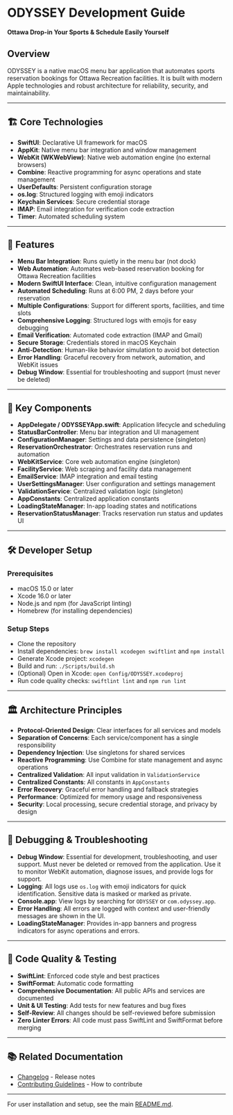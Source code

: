 # ODYSSEY Development Guide

**Ottawa Drop-in Your Sports & Schedule Easily Yourself**

## Overview

ODYSSEY is a native macOS menu bar application that automates sports reservation bookings for Ottawa Recreation facilities. It is built with modern Apple technologies and robust architecture for reliability, security, and maintainability.

---

## 🏗️ Core Technologies

- **SwiftUI**: Declarative UI framework for macOS
- **AppKit**: Native menu bar integration and window management
- **WebKit (WKWebView)**: Native web automation engine (no external browsers)
- **Combine**: Reactive programming for async operations and state management
- **UserDefaults**: Persistent configuration storage
- **os.log**: Structured logging with emoji indicators
- **Keychain Services**: Secure credential storage
- **IMAP**: Email integration for verification code extraction
- **Timer**: Automated scheduling system

---

## 🚀 Features

- **Menu Bar Integration**: Runs quietly in the menu bar (not dock)
- **Web Automation**: Automates web-based reservation booking for Ottawa Recreation facilities
- **Modern SwiftUI Interface**: Clean, intuitive configuration management
- **Automated Scheduling**: Runs at 6:00 PM, 2 days before your reservation
- **Multiple Configurations**: Support for different sports, facilities, and time slots
- **Comprehensive Logging**: Structured logs with emojis for easy debugging
- **Email Verification**: Automated code extraction (IMAP and Gmail)
- **Secure Storage**: Credentials stored in macOS Keychain
- **Anti-Detection**: Human-like behavior simulation to avoid bot detection
- **Error Handling**: Graceful recovery from network, automation, and WebKit issues
- **Debug Window**: Essential for troubleshooting and support (must never be deleted)

---

## 🧩 Key Components

- **AppDelegate / ODYSSEYApp.swift**: Application lifecycle and scheduling
- **StatusBarController**: Menu bar integration and UI management
- **ConfigurationManager**: Settings and data persistence (singleton)
- **ReservationOrchestrator**: Orchestrates reservation runs and automation
- **WebKitService**: Core web automation engine (singleton)
- **FacilityService**: Web scraping and facility data management
- **EmailService**: IMAP integration and email testing
- **UserSettingsManager**: User configuration and settings management
- **ValidationService**: Centralized validation logic (singleton)
- **AppConstants**: Centralized application constants
- **LoadingStateManager**: In-app loading states and notifications
- **ReservationStatusManager**: Tracks reservation run status and updates UI

---

## 🛠️ Developer Setup

### Prerequisites

- macOS 15.0 or later
- Xcode 16.0 or later
- Node.js and npm (for JavaScript linting)
- Homebrew (for installing dependencies)

### Setup Steps

- Clone the repository
- Install dependencies: `brew install xcodegen swiftlint` and `npm install`
- Generate Xcode project: `xcodegen`
- Build and run: `./Scripts/build.sh`
- (Optional) Open in Xcode: `open Config/ODYSSEY.xcodeproj`
- Run code quality checks: `swiftlint lint` and `npm run lint`

---

## 🏛️ Architecture Principles

- **Protocol-Oriented Design**: Clear interfaces for all services and models
- **Separation of Concerns**: Each service/component has a single responsibility
- **Dependency Injection**: Use singletons for shared services
- **Reactive Programming**: Use Combine for state management and async operations
- **Centralized Validation**: All input validation in `ValidationService`
- **Centralized Constants**: All constants in `AppConstants`
- **Error Recovery**: Graceful error handling and fallback strategies
- **Performance**: Optimized for memory usage and responsiveness
- **Security**: Local processing, secure credential storage, and privacy by design

---

## 🐞 Debugging & Troubleshooting

- **Debug Window**: Essential for development, troubleshooting, and user support. Must never be deleted or removed from the application. Use it to monitor WebKit automation, diagnose issues, and provide logs for support.
- **Logging**: All logs use `os.log` with emoji indicators for quick identification. Sensitive data is masked or marked as private.
- **Console.app**: View logs by searching for `ODYSSEY` or `com.odyssey.app`.
- **Error Handling**: All errors are logged with context and user-friendly messages are shown in the UI.
- **LoadingStateManager**: Provides in-app banners and progress indicators for async operations and errors.

---

## 🧪 Code Quality & Testing

- **SwiftLint**: Enforced code style and best practices
- **SwiftFormat**: Automatic code formatting
- **Comprehensive Documentation**: All public APIs and services are documented
- **Unit & UI Testing**: Add tests for new features and bug fixes
- **Self-Review**: All changes should be self-reviewed before submission
- **Zero Linter Errors**: All code must pass SwiftLint and SwiftFormat before merging

---

## 📚 Related Documentation

- [Changelog](CHANGELOG.md) - Release notes
- [Contributing Guidelines](CONTRIBUTING.md) - How to contribute

---

For user installation and setup, see the main [README.md](../README.md).
